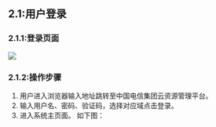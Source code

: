 ## 2.1:用户登录
### 2.1.1:登录页面

![](/images/login/login.png)

### 2.1.2:操作步骤

1. 用户进入浏览器输入地址跳转至中国电信集团云资源管理平台。
2. 输入用户名、密码、验证码，选择对应域点击登录。
3. 进入系统主页面。   如下图：


